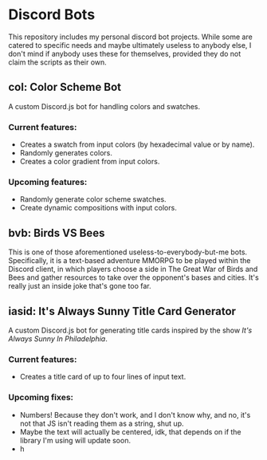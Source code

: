 # Discord Bots
This repository includes my personal discord bot projects. While some are catered to specific needs and maybe ultimately useless to anybody else, I don't mind if anybody uses these for themselves, provided they do not claim the scripts as their own.

## col: Color Scheme Bot
A custom Discord.js bot for handling colors and swatches.

### Current features:
* Creates a swatch from input colors (by hexadecimal value or by name).
* Randomly generates colors.
* Creates a color gradient from input colors.

### Upcoming features:
* Randomly generate color scheme swatches.
* Create dynamic compositions with input colors.

## bvb: Birds VS Bees
This is one of those aforementioned useless-to-everybody-but-me bots. Specifically, it is a text-based adventure MMORPG to be played within the Discord client, in which players choose a side in The Great War of Birds and Bees and gather resources to take over the opponent's bases and cities. It's really just an inside joke that's gone too far.

## iasid: It's Always Sunny Title Card Generator
A custom Discord.js bot for generating title cards inspired by the show *It's Always Sunny In Philadelphia*.

### Current features:
* Creates a title card of up to four lines of input text.

### Upcoming fixes:
* Numbers! Because they don't work, and I don't know why, and no, it's not that JS isn't reading them as a string, shut up.
* Maybe the text will actually be centered, idk, that depends on if the library I'm using will update soon.
* h
